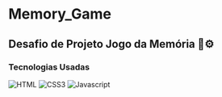 # Memory_Game

## Desafio de Projeto Jogo da Memória 🧠⚙ 

### Tecnologias Usadas
![HTML](https://img.shields.io/badge/HTML-FF7514?style=for-the-badge&logo=html5&logoColor=white)
![CSS3](https://img.shields.io/badge/CSS3-1572B6?style=for-the-badge&logo=css3&logoColor=white)
![Javascript](https://img.shields.io/badge/JS-dfd200?style=for-the-badge&logo=javascript&logoColor=black)
